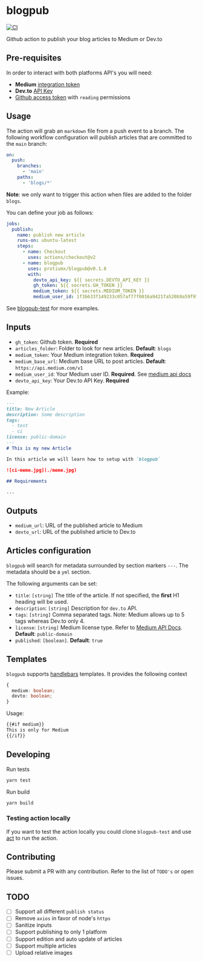 # blogpub

[![CI](https://github.com/protiumx/blogpub/actions/workflows/ci.yml/badge.svg?branch=main)](https://github.com/protiumx/blogpub/actions/workflows/ci.yml)

Github action to publish your blog articles to Medium or Dev.to

## Pre-requisites

In order to interact with both platforms API's you will need:
- **Medium** [integration token](https://github.com/Medium/medium-api-docs#21-self-issued-access-tokens)
- **Dev.to** [API Key](https://developers.forem.com/api#section/Authentication)
- [Github access token](https://docs.github.com/en/authentication/keeping-your-account-and-data-secure/creating-a-personal-access-token) with `reading` permissions


## Usage

The action will grab an `markdown` file from a push event to a branch.
The following workflow configuration will publish articles that are committed to
the `main` branch:

```yml
on:
  push:
    branches:
      - 'main'
    paths:
      - 'blogs/*'
```

**Note**: we only want to trigger this action when files are added to the folder
`blogs`.

You can define your job as follows:
```yml
jobs:
  publish:
    name: publish new article
    runs-on: ubuntu-latest    
    steps:
      - name: Checkout
        uses: actions/checkout@v2
      - name: blogpub
        uses: protiumx/blogpub@v0.1.8
        with:
          devto_api_key: ${{ secrets.DEVTO_API_KEY }}
          gh_token: ${{ secrets.GH_TOKEN }}
          medium_token: ${{ secrets.MEDIUM_TOKEN }}
          medium_user_id: 1f3b633f149233c057af77f0016a9421fa520b9a59f97f5bd07201c2ca2a4a6bc

```
See [blogpub-test](https://github.com/protiumx/blogpub-test) for more examples.
## Inputs

- `gh_token`: Github token. **Required**
- `articles_folder`: Folder to look for new articles. **Default**: `blogs`
- `medium_token`: Your Medium integration token. **Required**
- `medium_base_url`: Medium base URL to post articles. **Default**: `https://api.medium.com/v1`
- `medium_user_id`: Your Medium user ID. **Required**. See [medium api docs](https://github.com/Medium/medium-api-docs#31-users)
- `devto_api_key`: Your Dev.to API Key. **Required**

Example:
```md
---
title: New Article
description: Some description
tags:
  - test
  - ci
license: public-domain
---
# This is my new Article

In this article we will learn how to setup with `blogpub`

![ci-meme.jpg](./meme.jpg)

## Requirements

...
```

## Outputs

- `medium_url`: URL of the published article to Medium
- `devto_url`: URL of the published article to Dev.to

## Articles configuration

`blogpub` will search for metadata surrounded by section markers `---`. The metadata
should be a `yml` section.

The following arguments can be set:
- `title`: `[string]` The title of the article. If not specified, the **first** H1 heading will be used.
- `description`: `[string]` Description for `dev.to` API.
- `tags`: `[string]` Comma separated tags. Note: Medium allows up to 5 tags whereas Dev.to only 4.
- `license`: `[string]` Medium license type. Refer to [Medium API Docs](https://github.com/Medium/medium-api-docs#33-posts). **Default**: `public-domain`
- `published`: `[boolean]`. **Default**: `true`

## Templates

`blogpub` supports [handlebars](https://handlebarsjs.com/) templates.
It provides the following context
```ts
{
  medium: boolean;
  devto: boolean;
}
```
Usage:
```md
{{#if medium}}
This is only for Medium
{{/if}}
```

## Developing

Run tests
```sh
yarn test
```

Run build
```sh
yarn build
```

### Testing action locally

If you want to test the action locally you could clone `blogpub-test` and use 
[act](https://github.com/nektos/act) to run the action.

## Contributing

Please submit a PR with any contribution. Refer to the list of `TODO's` or open issues.


## TODO

- [ ] Support all different `publish status`
- [ ] Remove `axios` in favor of node's `https`
- [ ] Sanitize inputs
- [ ] Support publishing to only 1 platform
- [ ] Support edition and auto update of articles
- [ ] Support multiple articles
- [ ] Upload relative images
